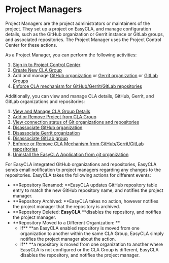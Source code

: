 # Project Managers

Project Managers are the project administrators or maintainers of the project. They set up a project on EasyCLA, and manage configuration details, such as the GitHub organization or Gerrit instance or GitLab groups, and associated repositories. The Project Manager uses the Project Control Center for these actions.

As a Project Manager, you can perform the following activities:

1. [Sign in to Project Control Center](../../v1-deprecated/project-managers/sign-in-to-the-easycla-management-console.md)
2. [Create New CLA Group](../../v1-deprecated/project-managers/install-the-easycla-application.md)
3. Add and manage [GitHub organization](broken-reference) or [Gerrit organization](broken-reference) or [GitLab Groups](broken-reference)
4. [Enforce CLA mechanism for GitHub/Gerrit/GitLab repositories](broken-reference)

Additionally, you can view and manage CLA details, GitHub, Gerrit, and GitLab organizations and repositories:

1. [View and Manage CLA Group Details](broken-reference)
2. [Add or Remove Project from CLA Group](broken-reference)
3. [View connection status of Git organizations and repositories](broken-reference)
4. [Disassociate GitHub organization](broken-reference)
5. [Disassociate Gerrit organization](broken-reference)
6. [Disassociate GitLab group](broken-reference)
7. [Enforce or Remove CLA Mechanism from GitHub/Gerrit/GitLab repositories](broken-reference)
8. [Uninstall the EasyCLA Application from git organization](../../v1-deprecated/project-managers/uninstall-the-easycla-application.md)

For EasyCLA integrated GitHub organizations and repositories, EasyCLA sends email notification to project managers regarding any changes to the repositories. EasyCLA takes the following actions for different events:

* **Repository Renamed: **EasyCLA updates GitHub repository table entry to match the new GitHub repository name, and notifies the project manager.
* **Repository Archived: **EasyCLA takes no action, however notifies the project manager that the repository is archived.
* **Repository Deleted: **EasyCLA** **disables the repository, and notifies the project manager.
* **Repository Moved to a Different Organization: **
  * If** **an EasyCLA enabled repository is moved from one organization to another within the same CLA Group, EasyCLA simply notifies the project manager about the action.
  * If** **a repository is moved from one organization to another where EasyCLA is not configured or the CLA Group is different, EasyCLA disables the repository, and notifies the project manager.
